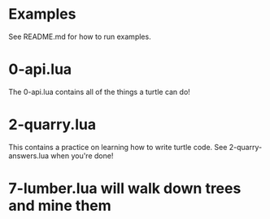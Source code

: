 # Examples
See README.md for how to run examples.

# 0-api.lua

The 0-api.lua contains all of the things a turtle can do!

# 2-quarry.lua

This contains a practice on learning how to write turtle code.
See 2-quarry-answers.lua when you're done!

# 7-lumber.lua will walk down trees and mine them